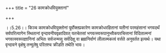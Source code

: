 +++
title = "26 कामक्रोधवियुक्तानां"

+++
  
  
।।5.26।। किञ्च कामक्रोधवियुक्तोनां पूर्वोक्तप्रकारेण कामक्रोधरहितानां
यतीनां परमहंसानां भगवदर्थं सर्वपरित्यागेन स्थितानां
वृन्दावनीयवृक्षादिवत् यतचेतसां भगवत्स्वरूपानुभवैकपरचित्तानां
विदितात्मनां भगवत्स्वरूपज्ञानिनां अभितः सर्वजन्मसु सर्वदिक्षु वा
ब्रह्मनिर्वाणं लीलात्मकत्वं वर्त्तते अनुवर्तत इत्यर्थः। यथा वृन्दावने
वृक्षेषु तन्मूलेषु परितश्च क्रीडति तथेति भावः।  
  
